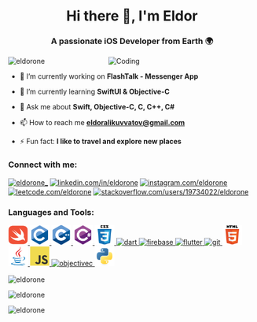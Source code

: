 <h1 align="center">Hi there 🙂, I'm Eldor</h1>
<h3 align="center">A passionate iOS Developer from Earth 🌍</h3>
<img align="right" alt="Coding" width="300" src="https://user-images.githubusercontent.com/62322907/109534565-79863180-7ae1-11eb-97a9-3c7b68163b14.gif">

<p align="left"> <img src="https://komarev.com/ghpvc/?username=eldorone&label=Profile%20views&color=0e75b6&style=flat" alt="eldorone" /> </p>



- 🔭 I’m currently working on **FlashTalk - Messenger App**

- 🌱 I’m currently learning **SwiftUI & Objective-C**

- 💬 Ask me about **Swift, Objective-C, C, C++, C#**

- 📫 How to reach me **eldoralikuvvatov@gmail.com**

- ⚡ Fun fact: **I like to travel and explore new places**

<h3 align="left">Connect with me:</h3>
<p align="left">
<a href="https://twitter.com/eldorone_" target="_blank"><img align="center" src="https://raw.githubusercontent.com/rahuldkjain/github-profile-readme-generator/master/src/images/icons/Social/twitter.svg" alt="eldorone_" height="30" width="40" /></a>
<a href="https://linkedin.com/in/eldorone" target="blank"><img align="center" src="https://raw.githubusercontent.com/rahuldkjain/github-profile-readme-generator/master/src/images/icons/Social/linked-in-alt.svg" alt="linkedin.com/in/eldorone" height="30" width="40" /></a>
<a href="https://instagram.com/eldorone" target="blank"><img align="center" src="https://raw.githubusercontent.com/rahuldkjain/github-profile-readme-generator/master/src/images/icons/Social/instagram.svg" alt="instagram.com/eldorone" height="30" width="40" /></a>
<a href="https://www.leetcode.com/eldorone" target="blank"><img align="center" src="https://raw.githubusercontent.com/rahuldkjain/github-profile-readme-generator/master/src/images/icons/Social/leet-code.svg" alt="leetcode.com/eldorone" height="30" width="40" /></a>
<a href="https://stackoverflow.com/users/19734022/eldorone" target="blank"><img align="center" src="https://raw.githubusercontent.com/rahuldkjain/github-profile-readme-generator/master/src/images/icons/Social/stack-overflow.svg" alt="stackoverflow.com/users/19734022/eldorone" height="30" width="40" /></a>
</p>


<h3 align="left">Languages and Tools:</h3>
<p align="left"> <a href="https://developer.apple.com/swift/" target="_blank" rel="noreferrer"> <img src="https://raw.githubusercontent.com/devicons/devicon/master/icons/swift/swift-original.svg" alt="swift" width="40" height="40"/> </a> <a href="https://www.cprogramming.com/" target="_blank" rel="noreferrer"> <img src="https://raw.githubusercontent.com/devicons/devicon/master/icons/c/c-original.svg" alt="c" width="40" height="40"/> </a> <a href="https://www.w3schools.com/cpp/" target="_blank" rel="noreferrer"> <img src="https://raw.githubusercontent.com/devicons/devicon/master/icons/cplusplus/cplusplus-original.svg" alt="cplusplus" width="40" height="40"/> </a> <a href="https://www.w3schools.com/cs/" target="_blank" rel="noreferrer"> <img src="https://raw.githubusercontent.com/devicons/devicon/master/icons/csharp/csharp-original.svg" alt="csharp" width="40" height="40"/> </a> <a href="https://www.w3schools.com/css/" target="_blank" rel="noreferrer"> <img src="https://raw.githubusercontent.com/devicons/devicon/master/icons/css3/css3-original-wordmark.svg" alt="css3" width="40" height="40"/> </a> <a href="https://dart.dev" target="_blank" rel="noreferrer"> <img src="https://www.vectorlogo.zone/logos/dartlang/dartlang-icon.svg" alt="dart" width="40" height="40"/> </a> <a href="https://firebase.google.com/" target="_blank" rel="noreferrer"> <img src="https://www.vectorlogo.zone/logos/firebase/firebase-icon.svg" alt="firebase" width="40" height="40"/> </a> <a href="https://flutter.dev" target="_blank" rel="noreferrer"> <img src="https://www.vectorlogo.zone/logos/flutterio/flutterio-icon.svg" alt="flutter" width="40" height="40"/> </a> <a href="https://git-scm.com/" target="_blank" rel="noreferrer"> <img src="https://www.vectorlogo.zone/logos/git-scm/git-scm-icon.svg" alt="git" width="40" height="40"/> </a> <a href="https://www.w3.org/html/" target="_blank" rel="noreferrer"> <img src="https://raw.githubusercontent.com/devicons/devicon/master/icons/html5/html5-original-wordmark.svg" alt="html5" width="40" height="40"/> </a> <a href="https://www.java.com" target="_blank" rel="noreferrer"> <img src="https://raw.githubusercontent.com/devicons/devicon/master/icons/java/java-original.svg" alt="java" width="40" height="40"/> </a> <a href="https://developer.mozilla.org/en-US/docs/Web/JavaScript" target="_blank" rel="noreferrer"> <img src="https://raw.githubusercontent.com/devicons/devicon/master/icons/javascript/javascript-original.svg" alt="javascript" width="40" height="40"/> </a> <a href="https://developer.apple.com/library/archive/documentation/Cocoa/Conceptual/ProgrammingWithObjectiveC/Introduction/Introduction.html" target="_blank" rel="noreferrer"> <img src="https://www.vectorlogo.zone/logos/apple_objectivec/apple_objectivec-icon.svg" alt="objectivec" width="40" height="40"/> </a> <a href="https://www.python.org" target="_blank" rel="noreferrer"> <img src="https://raw.githubusercontent.com/devicons/devicon/master/icons/python/python-original.svg" alt="python" width="40" height="40"/> </a> </p>

<p><img align="center" src="https://github-readme-stats.vercel.app/api/top-langs?username=eldorone&theme=gotham&show_icons=true&locale=en&layout=compact" alt="eldorone" /></p>
<p>&nbsp;<img align="left" src="https://github-readme-stats.vercel.app/api?username=eldorone&theme=gotham&show_icons=true&locale=en" alt="eldorone" /></p>

<p><img align="left" src="https://github-readme-streak-stats.herokuapp.com/?user=eldorone&theme=gotham&" alt="eldorone" /></p>
